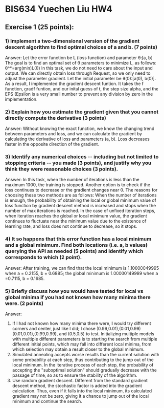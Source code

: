 # BIS634 Yuechen Liu HW4

## Exercise 1 (25 points):

### 1) Implement a two-dimensional version of the gradient descent algorithm to find optimal choices of a and b. (7 points)
Answer:
Let the error function be L (loss function) and parameter θ:[a, b]
The goal is to find an optimal set of θ parameters to minimize L, as follows:  θ^*=arg(min)L(θ)
In this task, we do not need to care about the input and output. We can directly obtain loss through Request, so we only need to adjust the parameter gradient. Let the initial parameter be θ(0):[a(0), b(0)]. As a result, I implemented the gradient descent funtion. It takes the f function, gradf funtion, and our inital guess of t, the step size alpha, and the EPS (Epsilon is a very small number to prevent any division by zero in the implementation.

### 2)  Explain how you estimate the gradient given that you cannot directly compute the derivative (3 points)
Answer:
Without knowing the exact function, we know the changing trend between parameters and loss, and we can calculate the gradient by calculating the derivative of loss and parameters (a, b). Loss decreases faster in the opposite direction of the gradient.

### 3) Identify any numerical choices -- including but not limited to stopping criteria -- you made (3 points), and justify why you think they were reasonable choices (3 points).
Answer:
In this task, when the number of iterations is less than the maximum 1000, the training is stopped. Another option is to check if the loss continues to decrease or the gradient changes near 0. The reasons for choosing these two methods are as follows: When the number of iterations is enough, the probability of obtaining the local or global minimum value of loss function by gradient descent method is increased and stops when the number of max iterations is reached. In the case of unfixed iteration steps, when iteration reaches the global or local minimum value, the gradient continues to fluctuate near the minimum value due to the existence of learning rate, and loss does not continue to decrease, so it stops.

### 4) It so happens that this error function has a local minimum and a global minimum. Find both locations (i.e. a, b values) querying the API as needed (5 points) and identify which corresponds to which (2 point).
Answer:
After training, we can find that the local minimum is 1.10000049995 when a = 0.2155, b = 0.6885; the global minimum is 1.00000149999 when a =0.7115, b = 0.1685.

### 5) Briefly discuss how you would have tested for local vs global minima if you had not known how many minima there were. (2 points)
Answer:
 1. If I had not known how many minima there were, I would try different corners and center, just like I did; I chose (0.99,0.01),(0.01,0.99)(0.01,0.01),(0.99,0.99), and (0.5,0.5) to test. Initializing multiple models with multiple different parameters is to starting the search from multiple different initial points, which may fall into different local minima, from which selection may obtain a result closer to the global minimum. 
 2. Simulated annealing accepts worse results than the current solution with some probability at each step, thus contributing to the jump out of the local minimum. In the iterative process of each step, the probability of accepting the "suboptimal solution" should gradually decrease with the passage of time, so as to ensure the stability of the algorithm. 
 3. Use random gradient descent. Different from the standard gradient descent method, the stochastic factor is added into the gradient calculation. Thus, even if it falls into the local minimum, its calculated gradient may not be zero, giving it a chance to jump out of the local minimum and continue the search.




